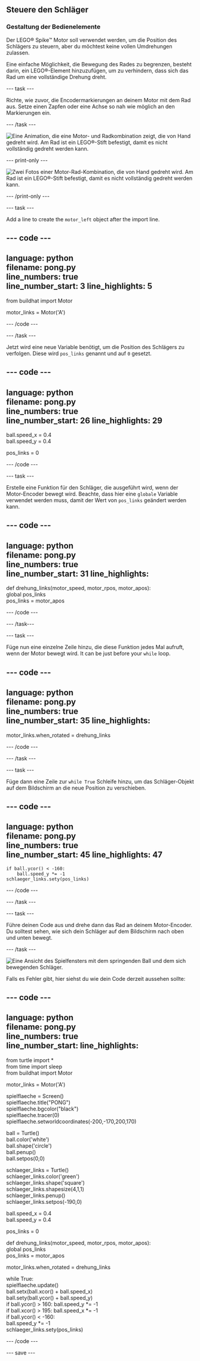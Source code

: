 ## Steuere den Schläger

### Gestaltung der Bedienelemente

Der LEGO® Spike™ Motor soll verwendet werden, um die Position des Schlägers zu steuern, aber du möchtest keine vollen Umdrehungen zulassen.

Eine einfache Möglichkeit, die Bewegung des Rades zu begrenzen, besteht darin, ein LEGO®-Element hinzuzufügen, um zu verhindern, dass sich das Rad um eine vollständige Drehung dreht.

--- task ---

Richte, wie zuvor, die Encodermarkierungen an deinem Motor mit dem Rad aus. Setze einen Zapfen oder eine Achse so nah wie möglich an den Markierungen ein.

--- /task ---

![Eine Animation, die eine Motor- und Radkombination zeigt, die von Hand gedreht wird. Am Rad ist ein LEGO®-Stift befestigt, damit es nicht vollständig gedreht werden kann.](images/motor_block.gif)

--- print-only ---

![Zwei Fotos einer Motor-Rad-Kombination, die von Hand gedreht wird. Am Rad ist ein LEGO®-Stift befestigt, damit es nicht vollständig gedreht werden kann.](images/sidebyside.png)

--- /print-only ---


--- task ---

Add a line to create the `motor_left` object after the import line.

--- code ---
---
language: python   
filename: pong.py   
line_numbers: true   
line_number_start: 3
line_highlights: 5
---

from buildhat import Motor

motor_links = Motor('A')

--- /code ---

--- /task ---

Jetzt wird eine neue Variable benötigt, um die Position des Schlägers zu verfolgen. Diese wird `pos_links` genannt und auf `0` gesetzt.

--- code ---
---
language: python   
filename: pong.py   
line_numbers: true   
line_number_start: 26
line_highlights: 29
---

ball.speed_x = 0.4   
ball.speed_y = 0.4

pos_links = 0

--- /code ---

--- task ---

Erstelle eine Funktion für den Schläger, die ausgeführt wird, wenn der Motor-Encoder bewegt wird. Beachte, dass hier eine `globale` Variable verwendet werden muss, damit der Wert von `pos_links` geändert werden kann.

--- code ---
---
language: python   
filename: pong.py   
line_numbers: true   
line_number_start: 31
line_highlights:
---

def drehung_links(motor_speed, motor_rpos, motor_apos):   
global pos_links   
pos_links = motor_apos

--- /code ---

--- /task---

--- task ---

Füge nun eine einzelne Zeile hinzu, die diese Funktion jedes Mal aufruft, wenn der Motor bewegt wird. It can be just before your `while` loop.

--- code ---
---
language: python   
filename: pong.py   
line_numbers: true   
line_number_start: 35
line_highlights:
---

motor_links.when_rotated = drehung_links

--- /code ---

--- /task ---

--- task ---

Füge dann eine Zeile zur `while True` Schleife hinzu, um das Schläger-Objekt auf dem Bildschirm an die neue Position zu verschieben.

--- code ---
---
language: python   
filename: pong.py   
line_numbers: true   
line_number_start: 45
line_highlights: 47
---

    if ball.ycor() < -160:   
        ball.speed_y *= -1   
    schlaeger_links.sety(pos_links)

--- /code ---

--- /task ---

--- task ---

Führe deinen Code aus und drehe dann das Rad an deinem Motor-Encoder. Du solltest sehen, wie sich dein Schläger auf dem Bildschirm nach oben und unten bewegt.

--- /task ---

![Eine Ansicht des Spielfensters mit dem springenden Ball und dem sich bewegenden Schläger.](images/moving_paddle.gif)

Falls es Fehler gibt, hier siehst du wie dein Code derzeit aussehen sollte:

--- code ---
---
language: python   
filename: pong.py   
line_numbers: true   
line_number_start:
line_highlights:
---

from turtle import *   
from time import sleep   
from buildhat import Motor

motor_links = Motor('A')

spielflaeche = Screen()   
spielflaeche.title("PONG")   
spielflaeche.bgcolor("black")   
spielflaeche.tracer(0)   
spielflaeche.setworldcoordinates(-200,-170,200,170)

ball = Turtle()   
ball.color('white')   
ball.shape('circle')   
ball.penup()   
ball.setpos(0,0)

schlaeger_links = Turtle()   
schlaeger_links.color('green')   
schlaeger_links.shape('square')   
schlaeger_links.shapesize(4,1,1)   
schlaeger_links.penup()   
schlaeger_links.setpos(-190,0)

ball.speed_x = 0.4   
ball.speed_y = 0.4

pos_links = 0


def drehung_links(motor_speed, motor_rpos, motor_apos):   
global pos_links   
pos_links = motor_apos


motor_links.when_rotated = drehung_links

while True:   
spielflaeche.update()   
ball.setx(ball.xcor() + ball.speed_x)   
ball.sety(ball.ycor() + ball.speed_y)   
if ball.ycor() > 160: ball.speed_y *= -1   
if ball.xcor() > 195: ball.speed_x *= -1   
if ball.ycor() < -160:   
ball.speed_y *= -1   
schlaeger_links.sety(pos_links)

--- /code ---

--- save ---